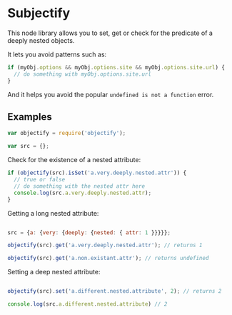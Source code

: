 # Subjectify

This node library allows you to set, get or check for the predicate of a
deeply nested objects.

It lets you avoid patterns such as:
```javascript
if (myObj.options && myObj.options.site && myObj.options.site.url) {
  // do something with myObj.options.site.url
}
```

And it helps you avoid the popular `undefined is not a function` error.

## Examples

```javascript
var objectify = require('objectify');

var src = {};

```

Check for the existence of a nested attribute:

```javascript
if (objectify(src).isSet('a.very.deeply.nested.attr')) {
  // true or false
  // do something with the nested attr here
  console.log(src.a.very.deeply.nested.attr);
}

```

Getting a long nested attribute:

```javascript

src = {a: {very: {deeply: {nested: { attr: 1 }}}}};

objectify(src).get('a.very.deeply.nested.attr'); // returns 1

objectify(src).get('a.non.existant.attr'); // returns undefined

```

Setting a deep nested attribute:

```javascript

objectify(src).set('a.different.nested.attribute', 2); // returns 2

console.log(src.a.different.nested.attribute) // 2
```
